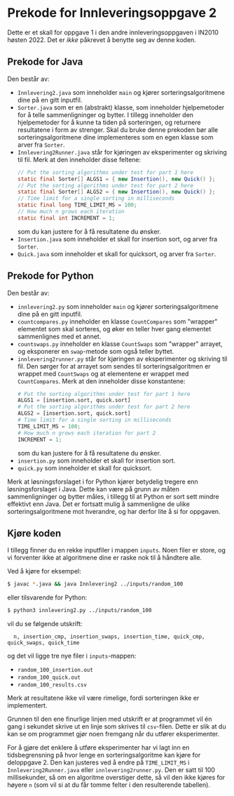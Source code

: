 # Prekode for Innleveringsoppgave 2

Dette er et skall for oppgave 1 i den andre innleveringsoppgaven i IN2010
høsten 2022. Det er _ikke_ påkrevet å benytte seg av denne koden.

## Prekode for Java

Den består av:
- `Innlevering2.java` som inneholder `main` og kjører sorteringsalgoritmene dine på
  en gitt inputfil.
- `Sorter.java` som er en (abstrakt) klasse, som inneholder hjelpemetoder for å
  telle sammenligninger og bytter. I tillegg inneholder den hjelpemetoder for å
  kunne ta tiden på sorteringen, og returnere resultatene i form av strenger.
  Skal du bruke denne prekoden bør alle sorteringsalgoritmene dine
  implementeres som en egen klasse som arver fra `Sorter`.
- `Innlevering2Runner.java` står for kjøringen av eksperimenter og skriving til
  fil. Merk at den inneholder disse feltene:
  ```java
  // Put the sorting algorithms under test for part 1 here
  static final Sorter[] ALGS1 = { new Insertion(), new Quick() };
  // Put the sorting algorithms under test for part 2 here
  static final Sorter[] ALGS2 = { new Insertion(), new Quick() };
  // Time limit for a single sorting in milliseconds
  static final long TIME_LIMIT_MS = 100;
  // How much n grows each iteration
  static final int INCREMENT = 1;
  ```
  som du kan justere for å få resultatene du ønsker.
- `Insertion.java` som inneholder et skall for insertion sort, og arver fra
  `Sorter`.
- `Quick.java` som inneholder et skall for quicksort, og arver fra `Sorter`.

## Prekode for Python

Den består av:
- `innlevering2.py` som inneholder `main` og kjører sorteringsalgoritmene dine på en
  gitt inputfil.
- `countcompares.py` inneholder en klasse `CountCompares` som "wrapper"
  elementet som skal sorteres, og øker en teller hver gang elementet
  sammenlignes med et annet.
- `countswaps.py` inneholder en klasse `CountSwaps` som "wrapper" arrayet, og
  eksponerer en `swap`-metode som også teller byttet.
- `innlevering2runner.py` står for kjøringen av eksperimenter og skriving til fil.
  Den sørger for at arrayet som sendes til sorteringsalgoritmen er wrappet med
  `CountSwaps` og at elementene er wrappet med `CountCompares`.
  Merk at den inneholder disse konstantene:
  ```python
  # Put the sorting algorithms under test for part 1 here
  ALGS1 = [insertion.sort, quick.sort]
  # Put the sorting algorithms under test for part 2 here
  ALGS2 = [insertion.sort, quick.sort]
  # Time limit for a single sorting in milliseconds
  TIME_LIMIT_MS = 100;
  # How much n grows each iteration for part 2
  INCREMENT = 1;
  ```
  som du kan justere for å få resultatene du ønsker.
- `insertion.py` som inneholder et skall for insertion sort.
- `quick.py` som inneholder et skall for quicksort.

Merk at løsningsforslaget i for Python kjører betydelig tregere enn
løsningsforslaget i Java. Dette kan være på grunn av måten sammenligninger og
bytter måles, i tillegg til at Python er sort sett mindre effektivt enn Java.
Det er fortsatt mulig å sammenligne de ulike sorteringsalgoritmene mot
hverandre, og har derfor lite å si for oppgaven.

## Kjøre koden

I tillegg finner du en rekke inputfiler i mappen `inputs`. Noen filer er store,
og vi forventer ikke at algoritmene dine er raske nok til å håndtere alle.

Ved å kjøre for eksempel:
```sh
$ javac *.java && java Innlevering2 ../inputs/random_100
```


eller tilsvarende for Python:
```sh
$ python3 innlevering2.py ../inputs/random_100
```

vil du se følgende utskrift:
```
  n, insertion_cmp, insertion_swaps, insertion_time, quick_cmp, quick_swaps, quick_time
```

og det vil ligge tre nye filer i `inputs`-mappen:
- `random_100_insertion.out`
- `random_100_quick.out`
- `random_100_results.csv`

Merk at resultatene ikke vil være rimelige, fordi sorteringen ikke er
implementert.

Grunnen til den ene finurlige linjen med utskrift er at programmet vil én gang
i sekundet skrive ut en linje som skrives til `csv`-filen. Dette er slik at du
kan se om programmet gjør noen fremgang når du utfører eksperimenter.

For å gjøre det enklere å utføre eksperimenter har vi lagt inn en
tidsbegrensning på hvor lenge en sorteringsalgoritme kan kjøre for
deloppgave 2. Den kan justeres ved å endre på `TIME_LIMIT_MS` i
`Innlevering2Runner.java` eller `innlevering2runner.py`. Den er satt til 100 millisekunder,
så om en algoritme overstiger dette, så vil den ikke kjøres for høyere `n` (som
vil si at du får tomme felter i den resulterende tabellen).
